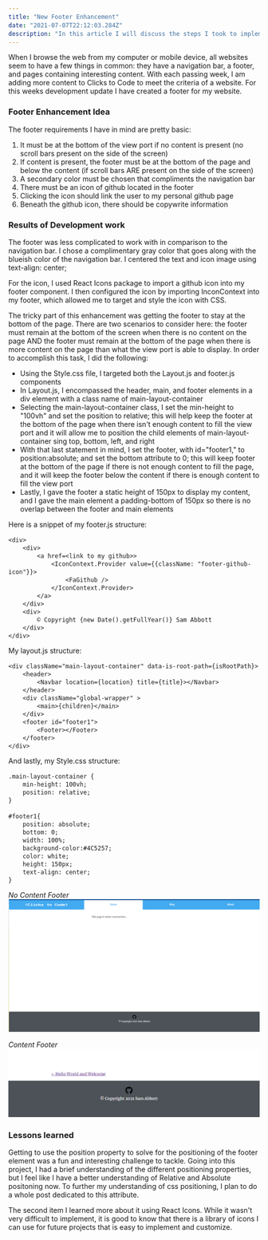 ```yaml
---
title: "New Footer Enhancement"
date: "2021-07-07T22:12:03.284Z"
description: "In this article I will discuss the steps I took to implement the footer for Clicks to Code"
---
```


When I browse the web from my computer or mobile device, all websites seem to have a few things in common: they have a navigation bar, a footer, and pages containing interesting content. With each passing week, I am adding more content to Clicks to Code to meet the criteria of a website. For this weeks development update I have created a footer for my website.

### Footer Enhancement Idea

The footer requirements I have in mind are pretty basic:
1. It must be at the bottom of the view port if no content is present (no scroll bars present on the side of the screen)
2. If content is present, the footer must be at the bottom of the page and below the content (if scroll bars ARE present on the side of the screen)
3. A secondary color must be chosen that compliments the navigation bar
4. There must be an icon of github located in the footer
5. Clicking the icon should link the user to my personal github page
6. Beneath the github icon, there should be copywrite information

### Results of Development work

The footer was less complicated to work with in comparison to the navigation bar. I chose a complimentary gray color that goes along with the blueish color of the navigation bar. I centered the text and icon image using text-align: center;

For the icon, I used React Icons package to import a github icon into my footer component. I then configured the icon by importing InconContext into my footer, which allowed me to target and style the icon with CSS. 

The tricky part of this enhancement was getting the footer to stay at the bottom of the page. There are two scenarios to consider here: the footer must remain at the bottom of the screen when there is no content on the page AND the footer must remain at the bottom of the page when there is more content on the page than what the view port is able to display. In order to accomplish this task, I did the following:
- Using the Style.css file, I targeted both the Layout.js and footer.js components
- In Layout.js, I encompassed the header, main, and footer elements in a div element with a class name of main-layout-container
- Selecting the main-layout-container class, I set the min-height to "100vh" and set the position to relative; this will help keep the footer at the bottom of the page when there isn't enough content to fill the view port and it will allow me to position the child elements of main-layout-container sing top, bottom, left, and right
- With that last statement in mind, I set the footer, with id="footer1," to position:absolute; and set the bottom attribute to 0; this will keep footer at the bottom of the page if there is not enough content to fill the page, and it will keep the footer below the content if there is enough content to fill the view port
- Lastly, I gave the footer a static height of 150px to display my content, and I gave the main element a padding-bottom of 150px so there is no overlap between the footer and main elements

Here is a snippet of my footer.js structure:

    <div>
        <div>
            <a href=<link to my github>>
                <IconContext.Provider value={{className: "footer-github-icon"}}>
                    <FaGithub />
                </IconContext.Provider>
            </a>
        </div>
        <div>
            © Copyright {new Date().getFullYear()} Sam Abbott
        </div>
    </div>

My layout.js structure:

    <div className="main-layout-container" data-is-root-path={isRootPath}>
        <header>
            <Navbar location={location} title={title}></Navbar>
        </header>
        <div className="global-wrapper" >
            <main>{children}</main>
        </div>
        <footer id="footer1">
            <Footer></Footer>
        </footer>
    </div>

And lastly, my Style.css structure:

    .main-layout-container {
        min-height: 100vh;
        position: relative;
    }

    #footer1{
        position: absolute;
        bottom: 0;
        width: 100%;
        background-color:#4C5257;
        color: white;
        height: 150px;
        text-align: center;
    }

*No Content Footer*
![Image of footer with no content](no-content-footer.png)

*Content Footer*
![Image of footer with content](content-footer.png)

### Lessons learned

Getting to use the position property to solve for the positioning of the footer element was a fun and interesting challenge to tackle. Going into this project, I had a brief understanding of the different positioning properties, but I feel like I have a better understanding of Relative and Absolute positoning now. To further my understanding of css positioning, I plan to do a whole post dedicated to this attribute.

The second item I learned more about it using React Icons. While it wasn't very difficult to implement, it is good to know that there is a library of icons I can use for future projects that is easy to implement and customize.